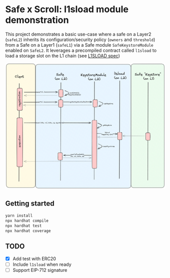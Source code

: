 # Safe x Scroll: l1sload module demonstration 

This project demonstrates a basic use-case where a safe on a Layer2 (`safeL2`) inherits its configuration/security policy (`owners` and `threshold`) from a Safe on a Layer1 (`safeL1`) via a Safe module `SafeKeystoreModule` enabled on `SafeL2`.
It leverages a precompiled contract called `l1sload` to load a storage slot on the L1 chain (see [L1SLOAD spec](https://scrollzkp.notion.site/L1SLOAD-spec-a12ae185503946da9e660869345ef7dc))

![](docs/flow.png)


## Getting started

```shell
yarn install
npx hardhat compile
npx hardhat test
npx hardhat coverage
```

## TODO
- [X] Add test with ERC20
- [ ] Include `l1sload` when ready
- [ ] Support EIP-712 signature